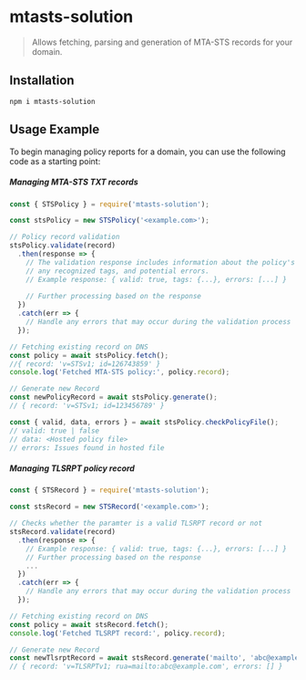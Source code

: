 # mtasts-solution

> Allows fetching, parsing and generation of MTA-STS records for your domain.


## Installation
```
npm i mtasts-solution
```

## Usage Example

To begin managing policy reports for a domain, you can use the following code as a starting point:

##### Managing MTA-STS TXT records
```js
const { STSPolicy } = require('mtasts-solution');

const stsPolicy = new STSPolicy('<example.com>');

// Policy record validation
stsPolicy.validate(record)
  .then(response => {
    // The validation response includes information about the policy's validity,
    // any recognized tags, and potential errors.
    // Example response: { valid: true, tags: {...}, errors: [...] }
    
    // Further processing based on the response
  })
  .catch(err => {
    // Handle any errors that may occur during the validation process
  });

// Fetching existing record on DNS 
const policy = await stsPolicy.fetch();
//{ record: 'v=STSv1; id=126743859' }
console.log('Fetched MTA-STS policy:', policy.record);

// Generate new Record
const newPolicyRecord = await stsPolicy.generate();
// { record: 'v=STSv1; id=123456789' }

const { valid, data, errors } = await stsPolicy.checkPolicyFile();
// valid: true | false
// data: <Hosted policy file>
// errors: Issues found in hosted file

```

##### Managing TLSRPT policy record
```js
const { STSRecord } = require('mtasts-solution');

const stsRecord = new STSRecord('<example.com>');

// Checks whether the paramter is a valid TLSRPT record or not 
stsRecord.validate(record)
  .then(response => {
    // Example response: { valid: true, tags: {...}, errors: [...] }
    // Further processing based on the response
    ...
  })
  .catch(err => {
    // Handle any errors that may occur during the validation process
  });

// Fetching existing record on DNS 
const policy = await stsRecord.fetch();
console.log('Fetched TLSRPT record:', policy.record);

// Generate new Record
const newTlsrptRecord = await stsRecord.generate('mailto', 'abc@example.com);
// { record: 'v=TLSRPTv1; rua=mailto:abc@example.com', errors: [] }   
```